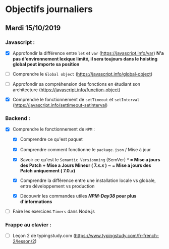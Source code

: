 # Objectifs journaliers

## Mardi 15/10/2019

### Javascript : 

* [x] Approfondir la différence entre `let` et `var` (https://javascript.info/var)
**N'a pas d'environnement lexique limité, il sera toujours dans le hoisting global peut importe sa position**

* [ ] Comprendre le `Global object` (https://javascript.info/global-object)
* [ ] Approfondir sa compréhension des fonctions en étudiant son architecture (https://javascript.info/function-object)
* [x] Comprendre le fonctionnement de `setTimeout` et `setInterval` (https://javascript.info/settimeout-setinterval)

### Backend : 

* [x] Comprendre le fonctionnement de `NPM` : 
  * [x] Comprendre ce qu'est paquet 
  * [x] Comprendre comment fonctionne le `package.json` / Mise à jour 
  * [x] Savoir ce qu'est le `Semantic Versionning` (SemVer)
**^ = Mise a jours des Patch + Mise a Jours Mineur ( 7.*x.x* )**
**~ = Mise a jours des Patch uniquement ( 7.0.*x*)**

  * [x] Comprendre la différence entre une installation locale vs globale, entre développement vs production
  * [x] Découvrir les commandes utiles 
**_NPM-Day38_ pour plus d'informations**

* [ ] Faire les exercices `Timers` dans Node.js

### Frappe au clavier :

* [ ] Leçon 2 de typingstudy.com (https://www.typingstudy.com/fr-french-2/lesson/2)
